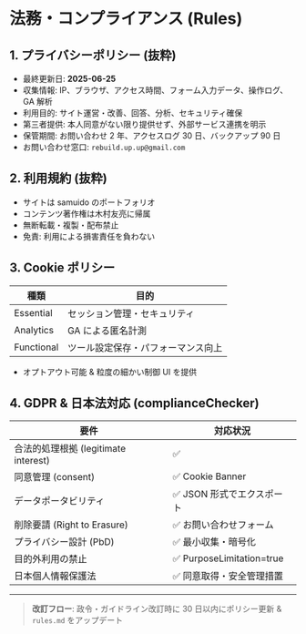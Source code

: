 # 法務・コンプライアンス (Rules)

## 1. プライバシーポリシー (抜粋)

- 最終更新日: **2025-06-25**
- 収集情報: IP、ブラウザ、アクセス時間、フォーム入力データ、操作ログ、GA 解析
- 利用目的: サイト運営・改善、回答、分析、セキュリティ確保
- 第三者提供: 本人同意がない限り提供せず、外部サービス連携を明示
- 保管期間: お問い合わせ 2 年、アクセスログ 30 日、バックアップ 90 日
- お問い合わせ窓口: `rebuild.up.up@gmail.com`

## 2. 利用規約 (抜粋)

- サイトは samuido のポートフォリオ
- コンテンツ著作権は木村友亮に帰属
- 無断転載・複製・配布禁止
- 免責: 利用による損害責任を負わない

## 3. Cookie ポリシー

| 種類       | 目的                               |
| ---------- | ---------------------------------- |
| Essential  | セッション管理・セキュリティ       |
| Analytics  | GA による匿名計測                  |
| Functional | ツール設定保存・パフォーマンス向上 |

- オプトアウト可能 & 粒度の細かい制御 UI を提供

## 4. GDPR & 日本法対応 (complianceChecker)

| 要件                                 | 対応状況                   |
| ------------------------------------ | -------------------------- |
| 合法的処理根拠 (legitimate interest) | ✅                         |
| 同意管理 (consent)                   | ✅ Cookie Banner           |
| データポータビリティ                 | ✅ JSON 形式でエクスポート |
| 削除要請 (Right to Erasure)          | ✅ お問い合わせフォーム    |
| プライバシー設計 (PbD)               | ✅ 最小収集・暗号化        |
| 目的外利用の禁止                     | ✅ PurposeLimitation=true  |
| 日本個人情報保護法                   | ✅ 同意取得・安全管理措置  |

---

> **改訂フロー**: 政令・ガイドライン改訂時に 30 日以内にポリシー更新 & `rules.md` をアップデート
